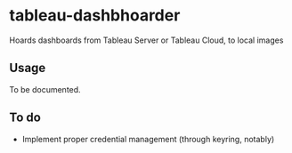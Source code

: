 # tableau-dashbhoarder
Hoards dashboards from Tableau Server or Tableau Cloud, to local images

## Usage

To be documented.

## To do

* Implement proper credential management (through keyring, notably)